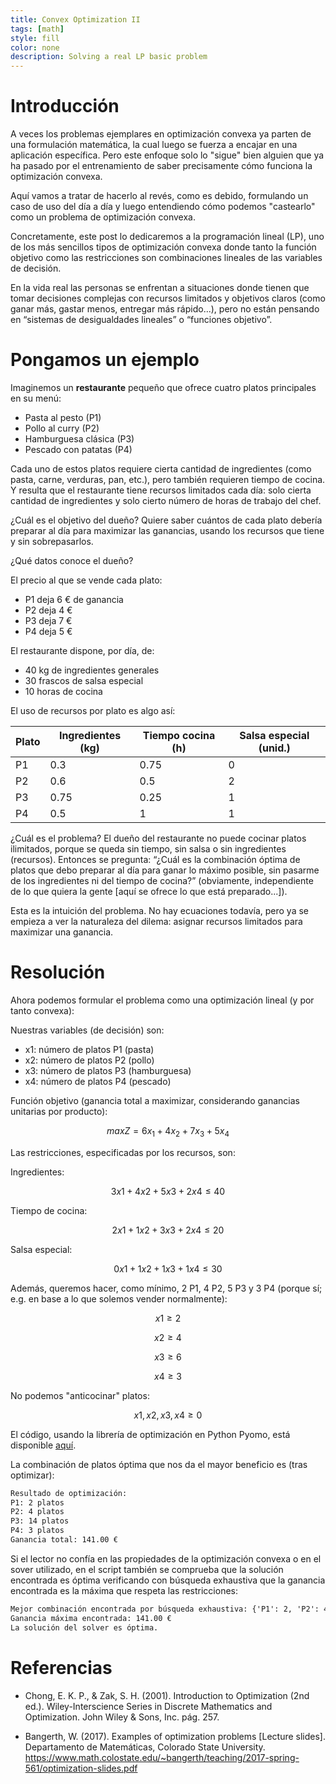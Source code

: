 ```yaml
---
title: Convex Optimization II
tags: [math]
style: fill
color: none
description: Solving a real LP basic problem
---
```


# Introducción

A veces los problemas ejemplares en optimización convexa ya parten de una formulación matemática, la cual luego se fuerza a encajar en una aplicación específica. Pero este enfoque solo lo "sigue" bien alguien que ya ha pasado por el entrenamiento de saber precisamente cómo funciona la optimización convexa.

Aquí vamos a tratar de hacerlo al revés, como es debido, formulando un caso de uso del día a día y luego entendiendo cómo podemos "castearlo" como un problema de optimización convexa.

Concretamente, este post lo dedicaremos a la programación lineal (LP), uno de los más sencillos tipos de optimización convexa donde tanto la función objetivo como las restricciones son combinaciones lineales de las variables de decisión.

En la vida real las personas se enfrentan a situaciones donde tienen que tomar decisiones complejas con recursos limitados y objetivos claros (como ganar más, gastar menos, entregar más rápido...), pero no están pensando en “sistemas de desigualdades lineales” o “funciones objetivo”.

# Pongamos un ejemplo

Imaginemos un **restaurante** pequeño que ofrece cuatro platos principales en su menú:

- Pasta al pesto (P1)
- Pollo al curry (P2)
- Hamburguesa clásica (P3)
- Pescado con patatas (P4)

Cada uno de estos platos requiere cierta cantidad de ingredientes (como pasta, carne, verduras, pan, etc.), pero también requieren tiempo de cocina. Y resulta que el restaurante tiene recursos limitados cada día: solo cierta cantidad de ingredientes y solo cierto número de horas de trabajo del chef.

¿Cuál es el objetivo del dueño? Quiere saber cuántos de cada plato debería preparar al día para maximizar las ganancias, usando los recursos que tiene y sin sobrepasarlos.

¿Qué datos conoce el dueño?

El precio al que se vende cada plato:

- P1 deja 6 € de ganancia
- P2 deja 4 €
- P3 deja 7 €
- P4 deja 5 €

El restaurante dispone, por día, de:

- 40 kg de ingredientes generales
- 30 frascos de salsa especial
- 10 horas de cocina

El uso de recursos por plato es algo así:

| Plato | Ingredientes (kg) | Tiempo cocina (h) | Salsa especial (unid.) |
|-------|--------------------|--------------------|----------------------|
| P1    | 0.3                  | 0.75                  | 0                    |
| P2    | 0.6                  | 0.5                  | 2                    |
| P3    | 0.75                  | 0.25                  | 1                    |
| P4    | 0.5                  | 1                  | 1                    |

¿Cuál es el problema? El dueño del restaurante no puede cocinar platos ilimitados, porque se queda sin tiempo, sin salsa o sin ingredientes (recursos). Entonces se pregunta: “¿Cuál es la combinación óptima de platos que debo preparar al día para ganar lo máximo posible, sin pasarme de los ingredientes ni del tiempo de cocina?” (obviamente, independiente de lo que quiera la gente [aquí se ofrece lo que está preparado...]).

Esta es la intuición del problema. No hay ecuaciones todavía, pero ya se empieza a ver la naturaleza del dilema: asignar recursos limitados para maximizar una ganancia.

# Resolución

Ahora podemos formular el problema como una optimización lineal (y por tanto convexa):

Nuestras variables (de decisión) son:

- x1: número de platos P1 (pasta)
- x2: número de platos P2 (pollo)
- x3: número de platos P3 (hamburguesa)
- x4: número de platos P4 (pescado)

Función objetivo (ganancia total a maximizar, considerando ganancias unitarias por producto):

$$
max Z = 6x_1 + 4x_2 + 7x_3 + 5x_4
$$

Las restricciones, especificadas por los recursos, son:

Ingredientes:

$$
3x1+4x2+5x3+2x4≤40
$$

Tiempo de cocina:

$$
2x1+1x2+3x3+2x4≤20
$$

Salsa especial:

$$
0x1+1x2+1x3+1x4≤30
$$
     
Además, queremos hacer, como mínimo, 2 P1, 4 P2, 5 P3 y 3 P4 (porque sí; e.g. en base a lo que solemos vender normalmente):

$$
x1​≥2
$$

$$
x2≥4
$$

$$
x3≥6
$$

$$
x4≥3
$$

No podemos "anticocinar" platos:

$$
x1,x2,x3,x4≥0
$$

El código, usando la librería de optimización en Python Pyomo, está disponible [aquí](https://github.com/agarnung/computerVisionMiscellaneous/tree/main/2025-06-14-convex-optimization-II).

La combinación de platos óptima que nos da el mayor beneficio es (tras optimizar):

```txt
Resultado de optimización:
P1: 2 platos
P2: 4 platos
P3: 14 platos
P4: 3 platos
Ganancia total: 141.00 €
```

Si el lector no confía en las propiedades de la optimización convexa o en el sover utilizado, en el script también se comprueba que la solución encontrada es óptima verificando con búsqueda exhaustiva que la ganancia encontrada es la máxima que respeta las restricciones:

```txt
Mejor combinación encontrada por búsqueda exhaustiva: {'P1': 2, 'P2': 4, 'P3': 14, 'P4': 3}
Ganancia máxima encontrada: 141.00 €
La solución del solver es óptima.
```

# Referencias 

- Chong, E. K. P., & Zak, S. H. (2001). Introduction to Optimization (2nd ed.). Wiley-Interscience Series in Discrete Mathematics and Optimization. John Wiley & Sons, Inc. pág. 257.

- Bangerth, W. (2017). Examples of optimization problems [Lecture slides]. Departamento de Matemáticas, Colorado State University. https://www.math.colostate.edu/~bangerth/teaching/2017-spring-561/optimization-slides.pdf
